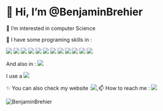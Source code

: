<h1>👋 Hi, I’m @BenjaminBrehier</h1>
<p>👀 I’m interested in computer Science</p>
<p>🌱 I have some programing skills in :</p> 
<img src="https://img.shields.io/badge/Java-ED8B00?style=for-the-badge&logo=java&logoColor=white">
<img src="https://img.shields.io/badge/Python-3776AB?style=for-the-badge&logo=python&logoColor=white">
<img src="https://img.shields.io/badge/PHP-777BB4?style=for-the-badge&logo=php&logoColor=white">
<img src="https://img.shields.io/badge/JavaScript-F7DF1E?style=for-the-badge&logo=javascript&logoColor=black">
<img src="https://img.shields.io/badge/HTML5-E34F26?style=for-the-badge&logo=html5&logoColor=white">
<img src="https://img.shields.io/badge/CSS3-1572B6?style=for-the-badge&logo=css3&logoColor=white">
<img src="https://img.shields.io/badge/C%2B%2B-00599C?style=for-the-badge&logo=c%2B%2B&logoColor=white">
<img src="https://img.shields.io/badge/C-00599C?style=for-the-badge&logo=c&logoColor=white">
<img src="https://img.shields.io/badge/Swift-FA7343?style=for-the-badge&logo=swift&logoColor=white">
<img src="https://img.shields.io/badge/Ruby-CC342D?style=for-the-badge&logo=ruby&logoColor=white">
<img src="https://img.shields.io/badge/Lua-2C2D72?style=for-the-badge&logo=lua&logoColor=white">
<img src="https://img.shields.io/badge/Flutter-02569B?style=for-the-badge&logo=flutter&logoColor=white">

And also in : <img src="https://img.shields.io/badge/MySQL-00000F?style=for-the-badge&logo=mysql&logoColor=white">


I use a <img src="https://img.shields.io/badge/Apple-MacBook_AirM1_2020-999999?style=for-the-badge&logo=apple&logoColor=white">

✨ You can also check my website :<a href="https://benjaminbrehier.fr/" target="_blank"><img src="https://img.shields.io/website-up-down-green-red/http/monip.org.svg website:http://monip.org"> </a>
📫 How to reach me : <a href="https://twitter.com/Exe2Glace" target="_blank" ><img src="https://img.shields.io/twitter/follow/Exe2Glace?logo=twitter&style=for-the-badge"></a>
  
  
<img src="https://github-readme-stats.vercel.app/api?username=benjaminbrehier&show_icons=true&theme=dark" alt="BenjaminBrehier" />
<!---
BenjaminBrehier/BenjaminBrehier is a ✨ special ✨ repository because its `README.md` (this file) appears on your GitHub profile.
You can click the Preview link to take a look at your changes.
--->